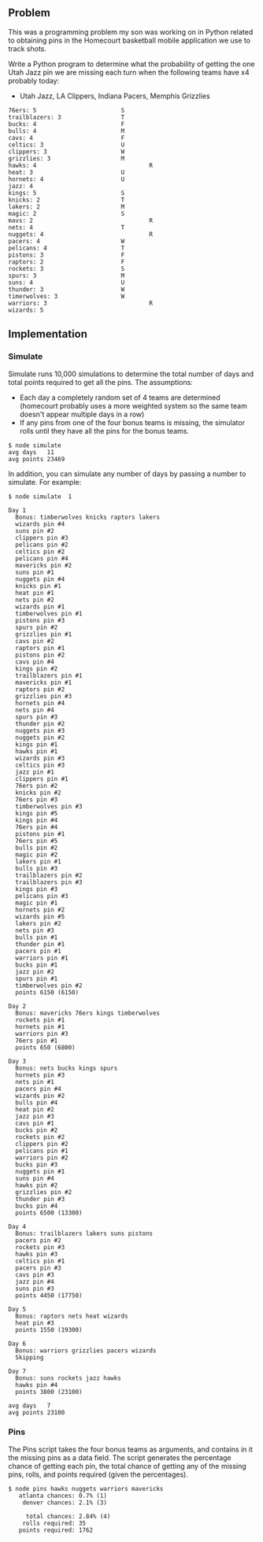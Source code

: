 ##

## Problem

This was a programming problem my son was working on in Python related
to obtaining pins in the Homecourt basketball mobile application we
use to track shots.

Write a Python program to determine what the probability of getting
the one Utah Jazz pin we are missing each turn when the following
teams have x4 probably today:

- Utah Jazz, LA Clippers, Indiana Pacers, Memphis Grizzlies

```
76ers: 5                        S
trailblazers: 3                 T
bucks: 4                        F
bulls: 4                        M
cavs: 4                         F
celtics: 3                      U
clippers: 3                     W
grizzlies: 3                    M
hawks: 4                                R
heat: 3                         U
hornets: 4                      U
jazz: 4
kings: 5                        S
knicks: 2                       T
lakers: 2                       M
magic: 2                        S
mavs: 2                                 R
nets: 4                         T
nuggets: 4                              R
pacers: 4                       W
pelicans: 4                     T
pistons: 3                      F
raptors: 2                      F
rockets: 3                      S
spurs: 3                        M
suns: 4                         U
thunder: 3                      W
timerwolves: 3                  W
warriors: 3                             R
wizards: 5
```



## Implementation

### Simulate

Simulate runs 10,000 simulations to determine the total number of days
and total points required to get all the pins.  The assumptions:
- Each day a completely random set of 4 teams are determined
  (homecourt probably uses a more weighted system so the same team
  doesn't appear multiple days in a row)
- If any pins from one of the four bonus teams is missing, the
  simulator rolls until they have all the pins for the bonus teams.

```
$ node simulate
avg days   11
avg points 23469
```

In addition, you can simulate any number of days by passing a number
to simulate.  For example:

```
$ node simulate  1

Day 1
  Bonus: timberwolves knicks raptors lakers
  wizards pin #4
  suns pin #2
  clippers pin #3
  pelicans pin #2
  celtics pin #2
  pelicans pin #4
  mavericks pin #2
  suns pin #1
  nuggets pin #4
  knicks pin #1
  heat pin #1
  nets pin #2
  wizards pin #1
  timberwolves pin #1
  pistons pin #3
  spurs pin #2
  grizzlies pin #1
  cavs pin #2
  raptors pin #1
  pistons pin #2
  cavs pin #4
  kings pin #2
  trailblazers pin #1
  mavericks pin #1
  raptors pin #2
  grizzlies pin #3
  hornets pin #4
  nets pin #4
  spurs pin #3
  thunder pin #2
  nuggets pin #3
  nuggets pin #2
  kings pin #1
  hawks pin #1
  wizards pin #3
  celtics pin #3
  jazz pin #1
  clippers pin #1
  76ers pin #2
  knicks pin #2
  76ers pin #3
  timberwolves pin #3
  kings pin #5
  kings pin #4
  76ers pin #4
  pistons pin #1
  76ers pin #5
  bulls pin #2
  magic pin #2
  lakers pin #1
  bulls pin #3
  trailblazers pin #2
  trailblazers pin #3
  kings pin #3
  pelicans pin #3
  magic pin #1
  hornets pin #2
  wizards pin #5
  lakers pin #2
  nets pin #3
  bulls pin #1
  thunder pin #1
  pacers pin #1
  warriors pin #1
  bucks pin #1
  jazz pin #2
  spurs pin #1
  timberwolves pin #2
  points 6150 (6150)

Day 2
  Bonus: mavericks 76ers kings timberwolves
  rockets pin #1
  hornets pin #1
  warriors pin #3
  76ers pin #1
  points 650 (6800)

Day 3
  Bonus: nets bucks kings spurs
  hornets pin #3
  nets pin #1
  pacers pin #4
  wizards pin #2
  bulls pin #4
  heat pin #2
  jazz pin #3
  cavs pin #1
  bucks pin #2
  rockets pin #2
  clippers pin #2
  pelicans pin #1
  warriors pin #2
  bucks pin #3
  nuggets pin #1
  suns pin #4
  hawks pin #2
  grizzlies pin #2
  thunder pin #3
  bucks pin #4
  points 6500 (13300)

Day 4
  Bonus: trailblazers lakers suns pistons
  pacers pin #2
  rockets pin #3
  hawks pin #3
  celtics pin #1
  pacers pin #3
  cavs pin #3
  jazz pin #4
  suns pin #3
  points 4450 (17750)

Day 5
  Bonus: raptors nets heat wizards
  heat pin #3
  points 1550 (19300)

Day 6
  Bonus: warriors grizzlies pacers wizards
  Skipping

Day 7
  Bonus: suns rockets jazz hawks
  hawks pin #4
  points 3800 (23100)

avg days   7
avg points 23100
```

### Pins

The Pins script takes the four bonus teams as arguments, and contains
in it the missing pins as a data field.  The script generates the
percentage chance of getting each pin, the total chance of getting any
of the missing pins, rolls, and points required (given the
percentages).

```
$ node pins hawks nuggets warriors mavericks
   atlanta chances: 0.7% (1)
    denver chances: 2.1% (3)

     total chances: 2.84% (4)
    rolls required: 35
   points required: 1762
```
